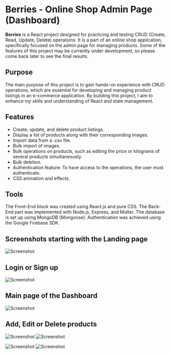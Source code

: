 # Berries - Online Shop Admin Page (Dashboard)

**Berries** is a React project designed for practicing and testing CRUD (Create, Read, Update, Delete) operations. It is a part of an online shop application, specifically focused on the admin page for managing products.
Some of the features of this project may be currently under development, so please come back later to see the final results.

## Purpose

The main purpose of this project is to gain hands-on experience with CRUD operations, which are essential for developing and managing product listings in an e-commerce application. By building this project, I aim to enhance my skills and understanding of React and state management.

## Features

- Create, update, and delete product listings.
- Display a list of products along with their corresponding images.
- Import data from a .csv file.
- Bulk import of images.
- Bulk operations on products, such as editing the price or kilograms of several products simultaneously.
- Bulk deletion.
- Authentication feature: To have access to the operations, the user must authenticate.
- CSS animation and effects.

## Tools

The Front-End block was created using React.js and pure CSS.
The Back-End part was implemented with Node.js, Express, and Multer.
The database is set up using MongoDB (Mongoose).
Authentication was achieved using the Google Firebase SDK.

## Screenshots starting with the Landing page

![Screenshot](../Berries-OnlineShop/client/public/Landing_page_Berries.jpg)

## Login or Sign up

![Screenshot](../Berries-OnlineShop/client/public/login_page_Berries.jpg)

## Main page of the Dashboard

![Screenshot](../Berries-OnlineShop/client/public/main_page_list_Berries.jpg)

## Add, Edit or Delete products

![Screenshot](../Berries-OnlineShop/client/public/add_product_Berries.jpg)
![Screenshot](../Berries-OnlineShop/client/public/action.jpg)

![Screenshot](../Berries-OnlineShop/client/public/bulk_edit_Berries.jpg)
![Screenshot](../Berries-OnlineShop/client/public/import_from_file.jpg)
